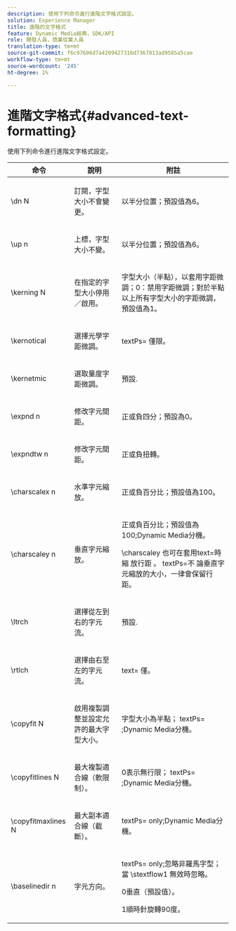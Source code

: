 ```yaml
---
description: 使用下列命令進行進階文字格式設定。
solution: Experience Manager
title: 進階的文字格式
feature: Dynamic Media經典，SDK/API
role: 開發人員，商業從業人員
translation-type: tm+mt
source-git-commit: f6c97606d7a4209427316d7367013ad9585a5cae
workflow-type: tm+mt
source-wordcount: '245'
ht-degree: 1%

---
```



# 進階文字格式{#advanced-text-formatting}

使用下列命令進行進階文字格式設定。

<table id="table_43B2EB887C0F471BB60C23B570E7D3D2"> 
 <thead> 
  <tr> 
   <th class="entry"> 命令 </th> 
   <th class="entry"> 說明 </th> 
   <th class="entry"> 附註 </th> 
  </tr> 
 </thead>
 <tbody> 
  <tr> 
   <td> <span class="codeph"> \dn  <span class="varname"> N  </span> </span> </td> 
   <td> <p>訂閱，字型大小不會變更。 </p> </td> 
   <td> <p>以半分位置；預設值為6。 </p> </td> 
  </tr> 
  <tr> 
   <td> <span class="codeph"> \up  <span class="varname"> n  </span> </span> </td> 
   <td> <p>上標，字型大小不變。 </p> </td> 
   <td> <p>以半分位置；預設值為6。 </p> </td> 
  </tr> 
  <tr> 
   <td> <span class="codeph"> \kerning  <span class="varname"> N  </span> </span> </td> 
   <td> <p>在指定的字型大小停用／啟用。 </p> </td> 
   <td> <p>字型大小（半點），以套用字距微調；0：禁用字距微調；對於半點以上所有字型大小的字距微調，預設值為1。 </p> </td> 
  </tr> 
  <tr> 
   <td> <span class="codeph"> \kernotical  </span> </td> 
   <td> <p>選擇光學字距微調。 </p> </td> 
   <td> <p> <span class="codeph"> textPs= </span> 僅限。 </p> </td> 
  </tr> 
  <tr> 
   <td> <span class="codeph"> \kernetmic  </span> </td> 
   <td> <p>選取量度字距微調。 </p> </td> 
   <td> <p>預設. </p> </td> 
  </tr> 
  <tr> 
   <td> <span class="codeph"> \expnd  <span class="varname"> n  </span> </span> </td> 
   <td> <p>修改字元間距。 </p> </td> 
   <td> <p>正或負四分；預設為0。 </p> </td> 
  </tr> 
  <tr> 
   <td> <span class="codeph"> \expndtw  <span class="varname"> n  </span> </span> </td> 
   <td> <p>修改字元間距。 </p> </td> 
   <td> <p>正或負扭轉。 </p> </td> 
  </tr> 
  <tr> 
   <td> <span class="codeph"> \charscalex  <span class="varname"> n  </span> </span> </td> 
   <td> <p>水準字元縮放。 </p> </td> 
   <td> <p>正或負百分比；預設值為100。 </p> </td> 
  </tr> 
  <tr> 
   <td> <span class="codeph"> \charscaley  <span class="varname"> n  </span> </span> </td> 
   <td> <p>垂直字元縮放。 </p> </td> 
   <td> <p>正或負百分比；預設值為100;Dynamic Media分機。 </p> <p> <span class="codeph"> \charscaley </span> 也可在套用text=時縮 <span class="codeph"> 放行距 </span>。<span class="codeph"> textPs=不 </span> 論垂直字元縮放的大小，一律會保留行距。 </p> </td> 
  </tr> 
  <tr> 
   <td> <span class="codeph"> \ltrch  </span> </td> 
   <td> <p>選擇從左到右的字元流。 </p> </td> 
   <td> <p>預設. </p> </td> 
  </tr> 
  <tr> 
   <td> <span class="codeph"> \rtlch  </span> </td> 
   <td> <p>選擇由右至左的字元流。 </p> </td> 
   <td> <p> <span class="codeph"> text= </span> 僅。 </p> </td> 
  </tr> 
  <tr> 
   <td> <span class="codeph"> \copyfit  <span class="varname"> N  </span> </span> </td> 
   <td> <p>啟用複製調整並設定允許的最大字型大小。 </p> </td> 
   <td> <p>字型大小為半點；<span class="codeph"> textPs= </span>;Dynamic Media分機。 </p> </td> 
  </tr> 
  <tr> 
   <td> <span class="codeph"> \copyfitlines  <span class="varname"> N  </span> </span> </td> 
   <td> <p>最大複製適合線（軟限制）。 </p> </td> 
   <td> <p>0表示無行限；<span class="codeph"> textPs= </span>;Dynamic Media分機。 </p> </td> 
  </tr> 
  <tr> 
   <td> <span class="codeph"> \copyfitmaxlines  <span class="varname"> N  </span> </span> </td> 
   <td> <p>最大副本適合線（截斷）。 </p> </td> 
   <td> <p> <span class="codeph"> textPs=  </span> only;Dynamic Media分機。 </p> </td> 
  </tr> 
  <tr> 
   <td> <span class="codeph"> \baselinedir  <span class="varname"> n  </span> </span> </td> 
   <td> <p>字元方向。 </p> </td> 
   <td> <p> <span class="codeph"> textPs=  </span> only;忽略非羅馬字型；當 <span class="codeph"> \stextflow1 </span> 無效時忽略。 </p> <p>0垂直（預設值）。 </p> <p>1順時針旋轉90度。 </p> </td> 
  </tr> 
 </tbody> 
</table>

